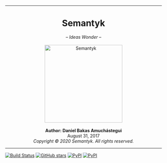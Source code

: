 ***
<H1 align='center'>Semantyk</H1>
<p align='center'>
  <i>– Ideas Wonder –</i><br><br>
  <img alt='Semantyk' src='https://raw.githubusercontent.com/semantyk/Semantyk/master/docs/Logo.png' width='250'/>
  <br>
  <br>
  <b>Author: Daniel Bakas Amuchástegui</b>
  <br>
  August 31, 2017
  <br>
  <i>Copyright © 2020 Semantyk. All rights reserved.</i>
</p>

***
[![Build Status](https://travis-ci.org/RDFLib/rdflib.png?branch=master)](https://travis-ci.org/semantyk/Semantyk)
[![GitHub stars](https://raster.shields.io/github/stars/semantyk/Semantyk.png)](https://github.com/semantyk/Semantyk/stargazers)
[![PyPI](https://img.shields.io/pypi/v/semantyk.svg)](https://pypi.python.org/pypi/semantyk)
[![PyPI](https://img.shields.io/pypi/pyversions/semantyk.svg)](https://pypi.python.org/pypi/semantyk)